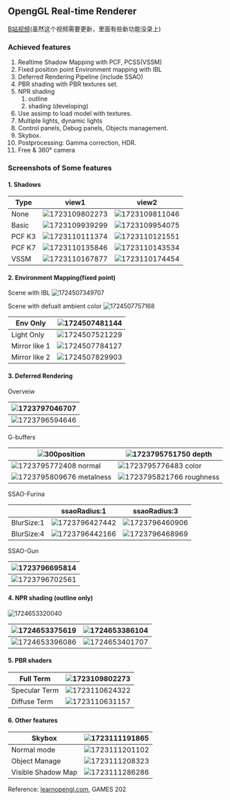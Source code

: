 ## OpengGL  Real-time Renderer

[B站视频](https://www.bilibili.com/video/BV1MyY4eeEVc/)(虽然这个视频需要更新，里面有些新功能没录上)

### Achieved features

1. Realtime Shadow Mapping with PCF, PCSS(VSSM)
2. Fixed position point Environment mapping with IBL
3. Deferred Rendering Pipeline (include SSAO)
4. PBR shading with PBR textures set.
5. NPR shading
   1. outline
   2. shading (developing)
6. Use assimp to load model with textures.
7. Multiple lights, dynamic lights
8. Control panels, Debug panels, Objects management.
9. Skybox.
10. Postprocessing: Gamma correction, HDR.
11. Free & 360° camera

### Screenshots of Some features

#### 1. Shadows


| Type   | view1                                             | view2                                             |
| ------ | ------------------------------------------------- | ------------------------------------------------- |
| None   | ![1723109802273](images/README/1723109802273.png) | ![1723109811046](images/README/1723109811046.png) |
| Basic  | ![1723109939299](images/README/1723109939299.png) | ![1723109954075](images/README/1723109954075.png) |
| PCF K3 | ![1723110111374](images/README/1723110111374.png) | ![1723110121551](images/README/1723110121551.png) |
| PCF K7 | ![1723110135846](images/README/1723110135846.png) | ![1723110143534](images/README/1723110143534.png) |
| VSSM   | ![1723110167877](images/README/1723110167877.png) | ![1723110174454](images/README/1723110174454.png) |

#### 2. Environment Mapping(fixed point)

Scene with IBL
![1724507349707](images/README/1724507349707.png)

Scene with defualt ambient color
![1724507757168](images/README/1724507757168.png)


| Env Only      | ![1724507481144](images/README/1724507481144.png) |
| ------------- | ------------------------------------------------- |
| Light Only    | ![1724507521229](images/README/1724507521229.png) |
| Mirror like 1 | ![1724507784127](images/README/1724507784127.png) |
| Mirror like 2 | ![1724507829903](images/README/1724507829903.png) |

#### 3. Deferred Rendering

Overveiw


| ![1723797046707](images/README/1723797046707.png) |
| ------------------------------------------------- |
| ![1723796594646](images/README/1723796594646.png) |

G-buffers


| ![300](images/README/1723795608339.png)position              | ![1723795751750](images/README/1723795751750.png)  depth    |
| ------------------------------------------------------------ | ----------------------------------------------------------- |
| ![1723795772408](images/README/1723795772408.png)  normal    | ![1723795776483](images/README/1723795776483.png)  color    |
| ![1723795809676](images/README/1723795809676.png)  metalness | ![1723795821766](images/README/1723795821766.png) roughness |

SSAO-Furina


|            | ssaoRadius:1                                      | ssaoRadius:3                                      |
| ---------- | ------------------------------------------------- | ------------------------------------------------- |
| BlurSize:1 | ![1723796427442](images/README/1723796427442.png) | ![1723796460906](images/README/1723796460906.png) |
| BlurSize:4 | ![1723796442166](images/README/1723796442166.png) | ![1723796468969](images/README/1723796468969.png) |

SSAO-Gun


| ![1723796695814](images/README/1723796695814.png) |
| ------------------------------------------------- |
| ![1723796702561](images/README/1723796702561.png) |

#### 4. NPR shading (outline only)

![1724653320040](images/README/1724653320040.png)


| ![1724653375619](images/README/1724653375619.png) | ![1724653386104](images/README/1724653386104.png) |
| ------------------------------------------------- | ------------------------------------------------- |
| ![1724653396086](images/README/1724653396086.png) | ![1724653401707](images/README/1724653401707.png) |

#### 5. PBR shaders


| Full Term     | ![1723109802273](images/README/1723110510582.png) |
| ------------- | ------------------------------------------------- |
| Specular Term | ![1723110624322](images/README/1723110624322.png) |
| Diffuse Term  | ![1723110631157](images/README/1723110631157.png) |

#### 6. Other features


| Skybox             | ![1723111191865](images/README/1723111191865.png) |
| ------------------ | ------------------------------------------------- |
| Normal mode        | ![1723111201102](images/README/1723111201102.png) |
| Object Manage      | ![1723111208323](images/README/1723111208323.png) |
| Visible Shadow Map | ![1723111286286](images/README/1723111286286.png) |

Reference: [learnopengl.com](learnopengl.com), GAMES 202
